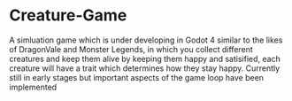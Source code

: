 # Creature-Game
A simluation game which is under developing in Godot 4 similar to the likes of DragonVale and Monster Legends, in which you collect different creatures and keep them alive by keeping them happy and satisified, each creature will have a trait which determines how they stay happy. Currently still in early stages but important aspects of the game loop have been implemented
